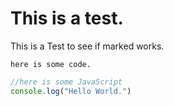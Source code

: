 # This is a test.
This is a Test to see if marked works.

```
here is some code.
```

```js
//here is some JavaScript
console.log("Hello World.")
```
